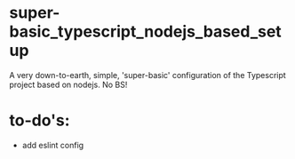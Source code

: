 # super-basic_typescript_nodejs_based_setup
A very down-to-earth, simple, 'super-basic' configuration of the Typescript project based on nodejs. No BS!

# to-do's:
- add eslint config
